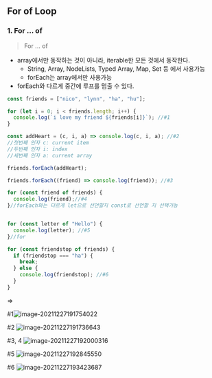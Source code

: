 ## For of Loop

### 1. For ... of

> For ... of

- array에서만 동작하는 것이 아니라, iterable한 모든 것에서 동작한다.
  - String, Array, NodeLists, Typed Array, Map, Set 등 에서 사용가능
  - forEach는 array에서만 사용가능
- forEach와 다르게 중간에 루프를 멈출 수 있다.

```javascript
const friends = ["nico", "lynn", "ha", "hu"];

for (let i = 0; i < friends.length; i++) {
  console.log(`i love my friend ${friends[i]}`); //#1
}

const addHeart = (c, i, a) => console.log(c, i, a); //#2
//첫번째 인자 c: current item
//두번째 인자 i: index
//세번째 인자 a: current array

friends.forEach(addHeart);

friends.forEach((friend) => console.log(friend)); //#3

for (const friend of friends) {
  console.log(friend);//#4
}//forEach와는 다르게 let으로 선언할지 const로 선언할 지 선택가능


for (const letter of "Hello") {
  console.log(letter); //#5
}//for

for (const friendstop of friends) {
  if (friendstop === "ha") {
    break;
  } else {
    console.log(friendstop); //#6
  }
}
```

=>

#1![image-20211227191754022](https://raw.githubusercontent.com/rladbrua0207/image_repo/main/img/image-20211227191754022.png)

#2 ![image-20211227191736643](https://raw.githubusercontent.com/rladbrua0207/image_repo/main/img/image-20211227191736643.png)

#3, 4 ![image-20211227192000316](https://raw.githubusercontent.com/rladbrua0207/image_repo/main/img/image-20211227192000316.png)

#5 ![image-20211227192845550](https://raw.githubusercontent.com/rladbrua0207/image_repo/main/img/image-20211227192845550.png)

#6 ![image-20211227193423687](https://raw.githubusercontent.com/rladbrua0207/image_repo/main/img/image-20211227193423687.png)